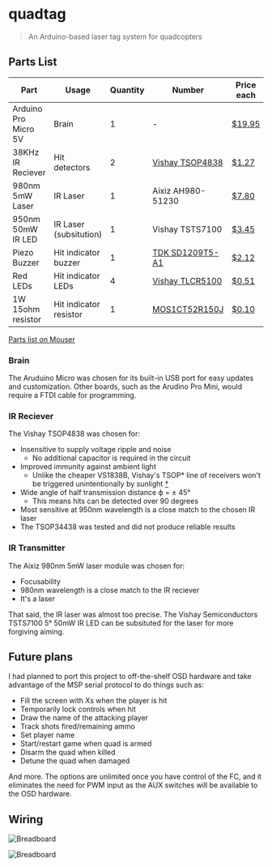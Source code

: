 # quadtag
> An Arduino-based laser tag system for quadcopters

## Parts List

| Part | Usage | Quantity | Number | Price each |
|------|-------|----------|--------|------------|
| Arduino Pro Micro 5V | Brain | 1 | - | [$19.95](https://www.sparkfun.com/products/12640) |
| 38KHz IR Reciever | Hit detectors | 2 | [Vishay TSOP4838](http://www.mouser.com/ds/2/427/tsop48-542449.pdf) | [$1.27](http://www.mouser.com/Search/ProductDetail.aspx?R=TSOP4838virtualkey61370000virtualkey782-TSOP4838) |
| 980nm 5mW Laser | IR Laser | 1 | Aixiz AH980-51230 | [$7.80](http://www.aixiz.com/store/product_info.php/cPath/67/products_id/365) |
| 950nm 50mW IR LED | IR Laser (subsitution) | 1 | Vishay TSTS7100 | [$3.45](http://www.mouser.com/Search/ProductDetail.aspx?R=TSTS7100virtualkey61370000virtualkey78-TSTS7100) |
| Piezo Buzzer | Hit indicator buzzer | 1 | [TDK SD1209T5-A1](http://www.mouser.com/ds/2/400/ec211_sd-558554.pdf) | [$2.12](http://www.mouser.com/Search/ProductDetail.aspx?R=SD1209T5-A1virtualkey52130000virtualkey810-SD1209T5-A1) |
| Red LEDs | Hit indicator LEDs | 4 | [Vishay TLCR5100](http://www.mouser.com/ds/2/427/tlcx510-266692.pdf) | [$0.51](http://www.mouser.com/Search/ProductDetail.aspx?R=TLCR5100virtualkey61370000virtualkey78-TLCR5100) |
| 1W 15ohm resistor | Hit indicator resistor | 1 | [MOS1CT52R150J](http://www.mouser.com/ds/2/219/MOS-16613.pdf) | [$0.10](http://www.mouser.com/ProductDetail/KOA-Speer/MOS1CT52R150J/?qs=sGAEpiMZZMtlubZbdhIBIMDn16p%2fHRN%2f254PcrlYqZg%3d) |

[Parts list on Mouser](https://www.mouser.com/ProjectManager/ProjectDetail.aspx?AccessID=2984454573)

### Brain

The Aruduino Micro was chosen for its built-in USB port for easy updates and customization. Other boards, such as the Arudino Pro Mini, would require a FTDI cable for programming.

### IR Reciever

The Vishay TSOP4838 was chosen for:

* Insensitive to supply voltage ripple and noise
  * No additional capacitor is required in the circuit
* Improved immunity against ambient light
  * Unlike the cheaper VS1838B, Vishay's TSOP* line of receivers won't be triggered unintentionally by sunlight [†](http://www.analysir.com/blog/2014/12/08/infrared-receiver-showdown-tsop34438-vs-vs1838b-winner-revealed/)
* Wide angle of half transmission distance ϕ = ± 45°
  * This means hits can be detected over 90 degrees
* Most sensitive at 950nm wavelength is a close match to the chosen IR laser
* The TSOP34438 was tested and did not produce reliable results

### IR Transmitter

The Aixiz 980nm 5mW laser module was chosen for:

* Focusability
* 980nm wavelength is a close match to the IR reciever
* It's a laser

That said, the IR laser was almost too precise. The Vishay Semiconductors TSTS7100 5° 50mW IR LED can be subsituted for the laser for more forgiving aiming.

## Future plans

I had planned to port this project to off-the-shelf OSD hardware and take advantage of the MSP serial protocol to do things such as:

* Fill the screen with Xs when the player is hit
* Temporarily lock controls when hit
* Draw the name of the attacking player
* Track shots fired/remaining ammo
* Set player name
* Start/restart game when quad is armed
* Disarm the quad when killed
* Detune the quad when damaged

And more. The options are unlimited once you have control of the FC, and it eliminates the need for PWM input as the AUX switches will be available to the OSD hardware.

## Wiring

![Breadboard](http://i.imgur.com/YcDN9bD.png)

![Breadboard](http://i.imgur.com/1rDpGhW.png)


